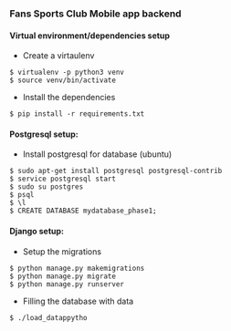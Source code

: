 ### Fans Sports Club Mobile app backend 

#### Virtual environment/dependencies setup
- Create a virtaulenv
```
$ virtualenv -p python3 venv
$ source venv/bin/activate
```
- Install the dependencies
```
$ pip install -r requirements.txt
```

#### Postgresql setup:
- Install postgresql for database (ubuntu) 
```
$ sudo apt-get install postgresql postgresql-contrib
$ service postgresql start
$ sudo su postgres
$ psql
$ \l
$ CREATE DATABASE mydatabase_phase1;
```

#### Django setup:

- Setup the migrations
```
$ python manage.py makemigrations
$ python manage.py migrate
$ python manage.py runserver
```
- Filling the database with data
```
$ ./load_datappytho
```
